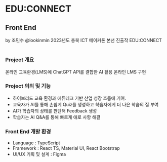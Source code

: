 # EDU:CONNECT
## Front End
by 조민수 @lookinmin
2023년도 충북 ICT 메이커톤 본선 진출작 EDU:CONNECT

#

### Project 개요
온라인 교육환경(LMS)에 ChatGPT API를 결합한 AI 활용 온라인 LMS 구현

### Project 의의 및 기능
- 하이브리드 교육 환경과 에듀테크 기반 산업 성장 흐름에 기여.
- 교육자가 AI를 통해 손쉽게 Quiz를 생성하고 학습자에게 더 나은 학습의 질 부여
- AI가 학습자의 상태를 판단해 Feedback 생성
- 학습자는 AI Q&A를 통해 빠르게 애로 사항 해결

### Front End 개발 환경
- Language : TypeScript
- Framework : React TS, Material UI, React Bootstrap
- UI/UX 기획 및 설계 : Figma

